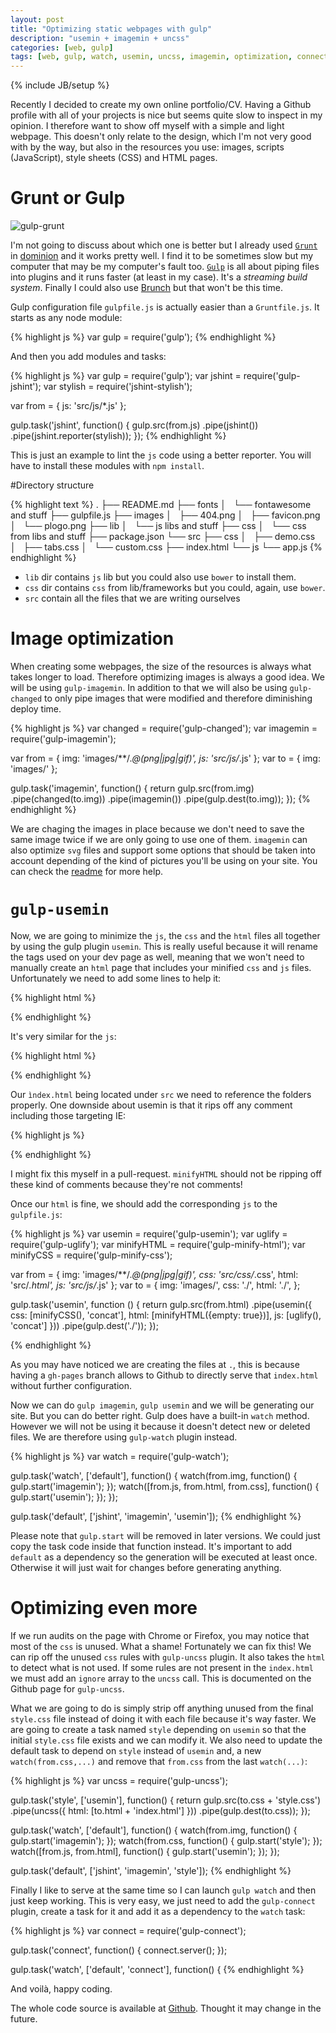 ```yaml
---
layout: post
title: "Optimizing static webpages with gulp"
description: "usemin + imagemin + uncss"
categories: [web, gulp]
tags: [web, gulp, watch, usemin, uncss, imagemin, optimization, connect, server]
---
```

{% include JB/setup %}

Recently I decided to create my own online portfolio/CV. Having a Github profile
with all of your projects is nice but seems quite slow to inspect in my opinion.
I therefore want to show off myself with a simple and light webpage. This
doesn't only relate to the design, which I'm not very good with by the way, but
also in the resources you use: images, scripts (JavaScript), style sheets (CSS)
and HTML pages.

# Grunt or Gulp

![gulp-grunt]({{BASE_PATH}}/img/posts/gulp-grunt.jpg)

I'm not going to discuss about which one is better but I already used
[`Grunt`](http://gruntjs.com/) in
[dominion](https://github.com/posva/dominion) and it works pretty well. I find
it to be sometimes slow but my computer that may be my computer's fault too.
[`Gulp`](http://gulpjs.com/) is all about piping files into plugins and it runs
faster (at least in my case). It's a _streaming build system_. Finally I could
also use [Brunch](http://brunch.io/) but that won't be this time.

Gulp configuration file `gulpfile.js` is actually easier than a `Gruntfile.js`.
It starts as any node module:

{% highlight js %}
var gulp = require('gulp');
{% endhighlight %}

And then you add modules and tasks:

{% highlight js %}
var gulp = require('gulp');
var jshint = require('gulp-jshint');
var stylish = require('jshint-stylish');

var from = {
  js: 'src/js/*.js'
};

gulp.task('jshint', function() {
  gulp.src(from.js)
  .pipe(jshint())
  .pipe(jshint.reporter(stylish));
});
{% endhighlight %}

This is just an example to lint the `js` code using a better reporter. You will
have to install these modules with `npm install`.

#Directory structure

{% highlight text %}
.
├── README.md
├── fonts
│   └── fontawesome and stuff
├── gulpfile.js
├── images
│   ├── 404.png
│   ├── favicon.png
│   └── plogo.png
├── lib
│   └── js libs and stuff
├── css
│   └── css from libs and stuff
├── package.json
└── src
    ├── css
    │   ├── demo.css
    │   ├── tabs.css
    │   └── custom.css
    ├── index.html
    └── js
        └── app.js
{% endhighlight %}

* `lib` dir contains `js` lib but you could also use `bower` to install them.
* `css` dir contains `css` from lib/frameworks but you could, again, use `bower`.
* `src` contain all the files that we are writing ourselves

# Image optimization

When creating some webpages, the size of the resources is always what takes
longer to load. Therefore optimizing images is always a good idea. We will be
using `gulp-imagemin`. In addition to that we will also be using `gulp-changed` to only
pipe images that were modified and therefore diminishing deploy time.

{% highlight js %}
var changed = require('gulp-changed');
var imagemin = require('gulp-imagemin');

var from = {
  img: 'images/**/*.@(png|jpg|gif)',
  js: 'src/js/*.js'
};
var to = {
  img: 'images/'
};

gulp.task('imagemin', function() {
  return gulp.src(from.img)
  .pipe(changed(to.img))
  .pipe(imagemin())
  .pipe(gulp.dest(to.img));
});
{% endhighlight %}

We are chaging the images in place because we don't need to save the same image
twice if we are only going to use one of them. `imagemin` can also optimize
`svg` files and support some options that should be taken into account depending
of the kind of pictures you'll be using on your site. You can check the
[readme](https://github.com/kevva/imagemin)
for more help.

# `gulp-usemin`

Now, we are going to minimize the `js`, the `css` and the `html` files all
together by using the gulp plugin `usemin`. This is really useful because it
will rename the tags used on your dev page as well, meaning that we won't need
to manually create an `html` page that includes your minified `css` and `js`
files. Unfortunately we need to add some lines to help it:

{% highlight html %}
<!-- build:css style.css -->
  <link rel="stylesheet" type="text/css" href="css/tabs.css" />
  <link rel="stylesheet" type="text/css" href="../css/normalize.css">
  <link rel="stylesheet" type="text/css" href="../css/skeleton.css">
  <link rel="stylesheet" type="text/css" href="css/custom.css"/>
  <link rel="stylesheet" type="text/css" href="../css/font-awesome.min.css"/>
<!-- endbuild -->
{% endhighlight %}

It's very similar for the `js`:

{% highlight html %}
<!-- build:js script.js -->
  <script src="../lib/modernizr.custom.js"></script>
  <script src="../lib/director.min.js"></script>
  <script src="../lib/cbpFWTabs.js"></script>
  <script src="js/app.js"></script>
<!-- endbuild -->
{% endhighlight %}

Our `ìndex.html` being located under `src` we need to reference the folders
properly. One downside about usemin is that it rips off any comment including
those targeting IE:

{% highlight js %}
<!--[if lt IE 9]>
  <script src="http://html5shiv.googlecode.com/svn/trunk/html5.js"></script>
<![endif]-->
{% endhighlight %}

I might fix this myself in a pull-request. `minifyHTML` should not be ripping
off these kind of comments because they're not comments!

Once our `html` is fine, we should add the corresponding `js` to the
`gulpfile.js`:

{% highlight js %}
var usemin = require('gulp-usemin');
var uglify = require('gulp-uglify');
var minifyHTML = require('gulp-minify-html');
var minifyCSS = require('gulp-minify-css');

var from = {
  img: 'images/**/*.@(png|jpg|gif)',
  css: 'src/css/*.css',
  html: 'src/*.html',
  js: 'src/js/*.js'
};
var to = {
  img: 'images/',
  css: './',
  html: './',
};

gulp.task('usemin', function () {
  return gulp.src(from.html)
  .pipe(usemin({
    css: [minifyCSS(), 'concat'],
    html: [minifyHTML({empty: true})],
    js: [uglify(), 'concat']
  }))
  .pipe(gulp.dest('./'));
});

{% endhighlight %}

As you may have noticed we are creating the files at `.`, this is because having
a `gh-pages` branch allows to Github to directly serve that `index.html` without
further configuration.

Now we can do `gulp imagemin`, `gulp usemin` and we will be generating our site.
But you can do better right. Gulp does have a built-in `watch` method. However
we will not be using it because it doesn't detect new or deleted files. We are
therefore using `gulp-watch` plugin instead.

{% highlight js %}
var watch = require('gulp-watch');

gulp.task('watch', ['default'], function() {
  watch(from.img, function() {
    gulp.start('imagemin');
  });
  watch([from.js, from.html, from.css], function() {
    gulp.start('usemin');
  });
});

gulp.task('default', ['jshint', 'imagemin', 'usemin']);
{% endhighlight %}

Please note that `gulp.start` will be removed in later versions. We could just
copy the task code inside that function instead.
It's important to add `default` as a dependency so the generation will be
executed at least once. Otherwise it will just wait for changes before
generating anything.

# Optimizing even more

If we run audits on the page with Chrome or Firefox, you may notice that most of
the `css` is unused. What a shame! Fortunately we can fix this! We can rip off
the unused `css` rules with `gulp-uncss` plugin. It also takes the `html` to
detect what is not used. If some rules are not present in the `index.html` we
must add an `ignore` array to the `uncss` call. This is documented on the Github
page for `gulp-uncss`.

What we are going to do is simply strip off anything unused from the final
`style.css` file instead of doing it with each file because it's way faster. We
are going to create a task named `style` depending on `usemin` so that the
initial `style.css` file exists and we can modify it. We also need to update the
default task to depend on `style` instead of `usemin` and, a new
`watch(from.css,...)` and remove that `from.css` from the last `watch(...)`:

{% highlight js %}
var uncss = require('gulp-uncss');

gulp.task('style', ['usemin'], function() {
  return gulp.src(to.css + 'style.css')
  .pipe(uncss({
    html: [to.html + 'index.html']
  }))
  .pipe(gulp.dest(to.css));
});

gulp.task('watch', ['default'], function() {
  watch(from.img, function() {
    gulp.start('imagemin');
  });
  watch(from.css, function() {
    gulp.start('style');
  });
  watch([from.js, from.html], function() {
    gulp.start('usemin');
  });
});

gulp.task('default', ['jshint', 'imagemin', 'style']);
{% endhighlight %}

Finally I like to serve at the same time so I can launch `gulp watch` and then just
keep working. This is very easy, we just need to add the `gulp-connect` plugin,
create a task for it and add it as a dependency to the `watch` task:

{% highlight js %}
var connect = require('gulp-connect');

gulp.task('connect', function() {
  connect.server();
});

gulp.task('watch', ['default', 'connect'], function() {
{% endhighlight %}

And voilà, happy coding.

The whole code source is available at
[Github](git@github.com:posva/portfolio.git). Thought it may change in
the future.

